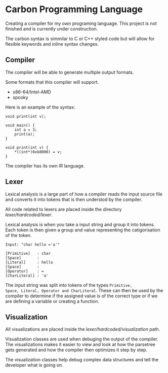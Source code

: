 # Carbon Programming Language
Creating a compiler for my own programing language.
This project is not finished and is currently under construction.

The carbon syntax is simmilar to C or C++ styled code but will allow for flexible
keywords and inline syntax changes.

## Compiler

The compiler will be able to generate multiple output formats.

Some formats that this compiler will support.
 * x86-64/Intel-AMD
 * spooky

Here is an example of the syntax:

```
void print(int v);

void main() {
    int a = 3;
    print(a);
}

void print(int v) {
    *((int*)0xb8000) = v;
}
```

The compiler has its own IR language.


## Lexer
Lexical analysis is a large part of how a compiler reads the input source file and
converts it into tokens that is then understod by the compiler.

All code related to lexers are placed inside the directory *lexer/hardcoded/lexer*.

Lexical analysis is when you take a input string and group it into tokens. Each token
is then given a group and value representing the catigorisation of the token.


```
Input: "char hello ='a'"

[Primitive]   : char
[Space]       :
[Literal]     : hello
[Space]       :
[Operator]    : =
[CharLiteral] : 'a'
```

The input string was split into tokens of the types <code>Primitive, Space, Literal,
Operator and CharLiteral</code>. These can then be used by the compiler to determine
if the assigned value is of the correct type or if we are defining a variable or
creating a function.



## Visualization
All visualizations are placed inside the *lexer/hardcoded/visualization* path.

Visualization classes are used when debuging the output of the compiler. The visualizations
makes it easier to view and look at how the parsetree gets generated and how the compiler
then optimizes it step by step.

The visualization classes help debug complex data structures and tell the developer what is
going on.